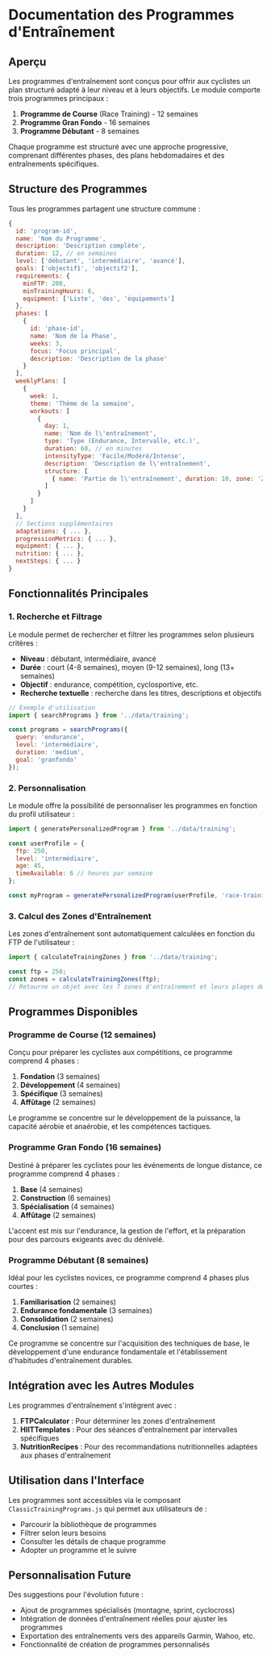 # Documentation des Programmes d'Entraînement

## Aperçu

Les programmes d'entraînement sont conçus pour offrir aux cyclistes un plan structuré adapté à leur niveau et à leurs objectifs. Le module comporte trois programmes principaux :

1. **Programme de Course** (Race Training) - 12 semaines
2. **Programme Gran Fondo** - 16 semaines
3. **Programme Débutant** - 8 semaines

Chaque programme est structuré avec une approche progressive, comprenant différentes phases, des plans hebdomadaires et des entraînements spécifiques.

## Structure des Programmes

Tous les programmes partagent une structure commune :

```javascript
{
  id: 'program-id',
  name: 'Nom du Programme',
  description: 'Description complète',
  duration: 12, // en semaines
  level: ['débutant', 'intermédiaire', 'avancé'],
  goals: ['objectif1', 'objectif2'],
  requirements: {
    minFTP: 200,
    minTrainingHours: 6,
    equipment: ['Liste', 'des', 'équipements']
  },
  phases: [
    {
      id: 'phase-id',
      name: 'Nom de la Phase',
      weeks: 3,
      focus: 'Focus principal',
      description: 'Description de la phase'
    }
  ],
  weeklyPlans: [
    {
      week: 1,
      theme: 'Thème de la semaine',
      workouts: [
        {
          day: 1,
          name: 'Nom de l\'entraînement',
          type: 'Type (Endurance, Intervalle, etc.)',
          duration: 60, // en minutes
          intensityType: 'Facile/Modéré/Intense',
          description: 'Description de l\'entraînement',
          structure: [
            { name: 'Partie de l\'entraînement', duration: 10, zone: 'Zone d\'intensité' }
          ]
        }
      ]
    }
  ],
  // Sections supplémentaires
  adaptations: { ... },
  progressionMetrics: { ... },
  equipment: { ... },
  nutrition: { ... },
  nextSteps: { ... }
}
```

## Fonctionnalités Principales

### 1. Recherche et Filtrage

Le module permet de rechercher et filtrer les programmes selon plusieurs critères :

- **Niveau** : débutant, intermédiaire, avancé
- **Durée** : court (4-8 semaines), moyen (9-12 semaines), long (13+ semaines)
- **Objectif** : endurance, compétition, cyclosportive, etc.
- **Recherche textuelle** : recherche dans les titres, descriptions et objectifs

```javascript
// Exemple d'utilisation
import { searchPrograms } from '../data/training';

const programs = searchPrograms({
  query: 'endurance',
  level: 'intermédiaire',
  duration: 'medium',
  goal: 'granfondo'
});
```

### 2. Personnalisation

Le module offre la possibilité de personnaliser les programmes en fonction du profil utilisateur :

```javascript
import { generatePersonalizedProgram } from '../data/training';

const userProfile = {
  ftp: 250,
  level: 'intermédiaire',
  age: 45,
  timeAvailable: 6 // heures par semaine
};

const myProgram = generatePersonalizedProgram(userProfile, 'race-training-program');
```

### 3. Calcul des Zones d'Entraînement

Les zones d'entraînement sont automatiquement calculées en fonction du FTP de l'utilisateur :

```javascript
import { calculateTrainingZones } from '../data/training';

const ftp = 250;
const zones = calculateTrainingZones(ftp);
// Retourne un objet avec les 7 zones d'entraînement et leurs plages de puissance
```

## Programmes Disponibles

### Programme de Course (12 semaines)

Conçu pour préparer les cyclistes aux compétitions, ce programme comprend 4 phases :
1. **Fondation** (3 semaines)
2. **Développement** (4 semaines)
3. **Spécifique** (3 semaines)
4. **Affûtage** (2 semaines)

Le programme se concentre sur le développement de la puissance, la capacité aérobie et anaérobie, et les compétences tactiques.

### Programme Gran Fondo (16 semaines)

Destiné à préparer les cyclistes pour les événements de longue distance, ce programme comprend 4 phases :
1. **Base** (4 semaines)
2. **Construction** (6 semaines)
3. **Spécialisation** (4 semaines)
4. **Affûtage** (2 semaines)

L'accent est mis sur l'endurance, la gestion de l'effort, et la préparation pour des parcours exigeants avec du dénivelé.

### Programme Débutant (8 semaines)

Idéal pour les cyclistes novices, ce programme comprend 4 phases plus courtes :
1. **Familiarisation** (2 semaines)
2. **Endurance fondamentale** (3 semaines)
3. **Consolidation** (2 semaines)
4. **Conclusion** (1 semaine)

Ce programme se concentre sur l'acquisition des techniques de base, le développement d'une endurance fondamentale et l'établissement d'habitudes d'entraînement durables.

## Intégration avec les Autres Modules

Les programmes d'entraînement s'intègrent avec :

1. **FTPCalculator** : Pour déterminer les zones d'entraînement
2. **HIITTemplates** : Pour des séances d'entraînement par intervalles spécifiques
3. **NutritionRecipes** : Pour des recommandations nutritionnelles adaptées aux phases d'entraînement

## Utilisation dans l'Interface

Les programmes sont accessibles via le composant `ClassicTrainingPrograms.js` qui permet aux utilisateurs de :
- Parcourir la bibliothèque de programmes
- Filtrer selon leurs besoins
- Consulter les détails de chaque programme
- Adopter un programme et le suivre

## Personnalisation Future

Des suggestions pour l'évolution future :
- Ajout de programmes spécialisés (montagne, sprint, cyclocross)
- Intégration de données d'entraînement réelles pour ajuster les programmes
- Exportation des entraînements vers des appareils Garmin, Wahoo, etc.
- Fonctionnalité de création de programmes personnalisés
